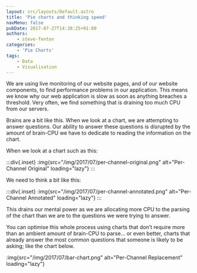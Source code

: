 ```yaml
---
layout: src/layouts/Default.astro
title: 'Pie charts and thinking speed'
navMenu: false
pubDate: 2017-07-27T14:38:25+01:00
authors:
    - steve-fenton
categories:
    - 'Pie Charts'
tags:
    - Data
    - Visualisation
---
```


We are using live monitoring of our website pages, and of our website components, to find performance problems in our application. This means we know why our web application is slow as soon as anything breaches a threshold. Very often, we find something that is draining too much CPU from our servers.

Brains are a bit like this. When we look at a chart, we are attempting to answer questions. Our ability to answer these questions is disrupted by the amount of brain-CPU we have to dedicate to reading the information on the chart.

When we look at a chart such as this:

:::div{.inset}
:img{src="/img/2017/07/per-channel-original.png" alt="Per-Channel Original" loading="lazy"}
:::

We need to think a bit like this:

:::div{.inset}
:img{src="/img/2017/07/per-channel-annotated.png" alt="Per-Channel Annotated" loading="lazy"}
:::

This drains our mental power as we are allocating more CPU to the parsing of the chart than we are to the questions we were trying to answer.

You can optimise this whole process using charts that don’t require more than an ambient amount of brain-CPU to parse… or even better, charts that already answer the most common questions that someone is likely to be asking; like the chart below.

:img{src="/img/2017/07/bar-chart.png" alt="Per-Channel Replacement" loading="lazy"}